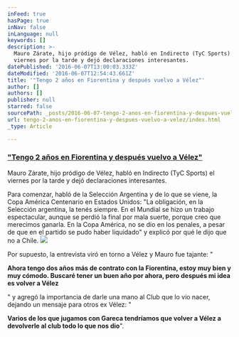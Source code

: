 ```yaml
---
inFeed: true
hasPage: true
inNav: false
inLanguage: null
keywords: []
description: >-
  Mauro Zárate, hijo pródigo de Vélez, habló en Indirecto (TyC Sports) el
  viernes por la tarde y dejó declaraciones interesantes.
datePublished: '2016-06-07T13:00:03.333Z'
dateModified: '2016-06-07T12:54:43.661Z'
title: '"Tengo 2 años en Fiorentina y después vuelvo a Vélez"'
author: []
authors: []
publisher: null
starred: false
sourcePath: _posts/2016-06-07-tengo-2-anos-en-fiorentina-y-despues-vuelvo-a-velez.md
url: tengo-2-anos-en-fiorentina-y-despues-vuelvo-a-velez/index.html
_type: Article

---
```

### ["Tengo 2 años en Fiorentina y después vuelvo a Vélez"][0]

Mauro Zárate, hijo pródigo de Vélez, habló en Indirecto (TyC Sports) el viernes por la tarde y dejó declaraciones interesantes.

Para comenzar, habló de la Selección Argentina y de lo que se viene, la Copa América Centenario en Estados Unidos: "La obligación, en la Selección argentina, la tenés siempre. En el Mundial se hizo un trabajo espectacular, aunque se perdió la final por mala suerte, porque creo que merecimos ganarla. En la Copa América, no se dio en los penales, a pesar de que en el partido se pudo haber liquidado" y explicó por qué le dijo que no a Chile.
![](https://the-grid-user-content.s3-us-west-2.amazonaws.com/8844fdd0-8187-4fc2-a567-13739e329d0c.jpg)

Por supuesto, la entrevista viró en torno a Vélez y Mauro fue tajante: "

**Ahora tengo dos años más de contrato con la Fiorentina, estoy muy bien y muy cómodo. Buscaré tener un buen año por ahora, pero después mi idea es volver a Vélez**

" y agregó la importancia de darle una mano al Club que lo vio nacer, dejando un mensaje para otros ex Vélez: "

**Varios de los que jugamos con Gareca tendríamos que volver a Vélez a devolverle al club todo lo que nos dio**".

[0]: null